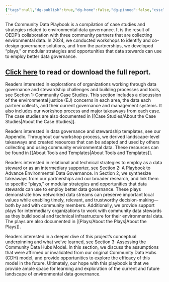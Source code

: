 ```yaml
---
{"tags":null,"dg-publish":true,"dg-home":false,"dg-pinned":false,"cssclasses":null,"permalink":"/community-data-playbook/full-report/","dgPassFrontmatter":true}
---
```



The Community Data Playbook is a compilation of case studies and strategies related to environmental data governance. It is the result of OEDP’s collaboration with three community partners that are collecting environmental data. In 2024, we conducted workshops to identify and co-design governance solutions, and from the partnerships, we developed “plays,” or modular strategies and opportunities that data stewards can use to employ better data governance. 

  
## [Click here](https://zenodo.org/records/15285124) to read or download the full report.



Readers interested in explorations of organizations working through data governance and stewardship challenges and building processes and tools, see Section 1: Community Case Studies. This section includes a discussion of the environmental justice (EJ) concerns in each area, the data each partner collects, and their current governance and management systems. It also includes our workshop process and major takeaways from each case. The case studies are also documented in [[Case Studies/About the Case Studies\|About the Case Studies]]. 

  

Readers interested in data governance and stewardship templates, see our Appendix. Throughout our workshop process, we derived landscape-level takeaways and created resources that can be adapted and used by others collecting and using community environmental data. These resources can be found in [[About Tools and Templates\|About Tools and Templates]]. 

  

Readers interested in relational and technical strategies to employ as a data steward or as an intermediary supporter, see Section 2: A Playbook to Advance Environmental Data Governance. In Section 2, we synthesize takeaways from our partnerships and our broader research, and link them to specific “plays,” or modular strategies and opportunities that data stewards can use to employ better data governance. These plays demonstrate how networked data streams can preserve important local values while enabling timely, relevant, and trustworthy decision-making—both by and with community members. Additionally, we provide support plays for intermediary organizations to work with community data stewards as they build social and technical infrastructure for their environmental data. The plays are also documented in [[Plays/About the Plays\|About the Plays]]. 

  
Readers interested in a deeper dive of this project’s conceptual underpinning and what we’ve learned, see Section 3: Assessing the Community Data Hubs Model. In this section, we discuss the assumptions that were affirmed or invalidated from our original Community Data Hubs (CDH) model, and provide opportunities to explore the efficacy of this model in the future. Ultimately, our hope with this playbook is that we provide ample space for learning and exploration of the current and future landscape of environmental data governance.